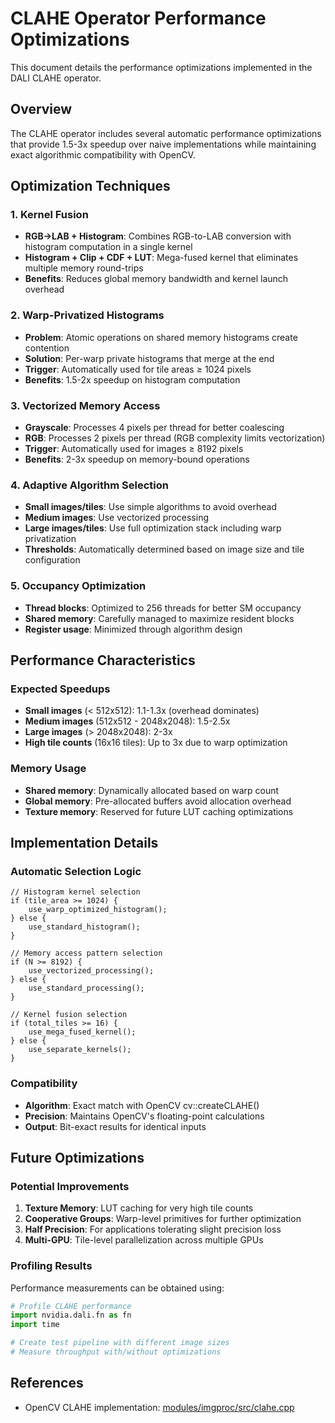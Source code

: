 # CLAHE Operator Performance Optimizations

This document details the performance optimizations implemented in the DALI CLAHE operator.

## Overview

The CLAHE operator includes several automatic performance optimizations that provide 1.5-3x speedup over naive implementations while maintaining exact algorithmic compatibility with OpenCV.

## Optimization Techniques

### 1. Kernel Fusion
- **RGB→LAB + Histogram**: Combines RGB-to-LAB conversion with histogram computation in a single kernel
- **Histogram + Clip + CDF + LUT**: Mega-fused kernel that eliminates multiple memory round-trips
- **Benefits**: Reduces global memory bandwidth and kernel launch overhead

### 2. Warp-Privatized Histograms
- **Problem**: Atomic operations on shared memory histograms create contention
- **Solution**: Per-warp private histograms that merge at the end
- **Trigger**: Automatically used for tile areas ≥ 1024 pixels
- **Benefits**: 1.5-2x speedup on histogram computation

### 3. Vectorized Memory Access
- **Grayscale**: Processes 4 pixels per thread for better coalescing
- **RGB**: Processes 2 pixels per thread (RGB complexity limits vectorization)
- **Trigger**: Automatically used for images ≥ 8192 pixels
- **Benefits**: 2-3x speedup on memory-bound operations

### 4. Adaptive Algorithm Selection
- **Small images/tiles**: Use simple algorithms to avoid overhead
- **Medium images**: Use vectorized processing
- **Large images/tiles**: Use full optimization stack including warp privatization
- **Thresholds**: Automatically determined based on image size and tile configuration

### 5. Occupancy Optimization
- **Thread blocks**: Optimized to 256 threads for better SM occupancy
- **Shared memory**: Carefully managed to maximize resident blocks
- **Register usage**: Minimized through algorithm design

## Performance Characteristics

### Expected Speedups
- **Small images** (< 512x512): 1.1-1.3x (overhead dominates)
- **Medium images** (512x512 - 2048x2048): 1.5-2.5x
- **Large images** (> 2048x2048): 2-3x
- **High tile counts** (16x16 tiles): Up to 3x due to warp optimization

### Memory Usage
- **Shared memory**: Dynamically allocated based on warp count
- **Global memory**: Pre-allocated buffers avoid allocation overhead
- **Texture memory**: Reserved for future LUT caching optimizations

## Implementation Details

### Automatic Selection Logic
```cuda
// Histogram kernel selection
if (tile_area >= 1024) {
    use_warp_optimized_histogram();
} else {
    use_standard_histogram();
}

// Memory access pattern selection  
if (N >= 8192) {
    use_vectorized_processing();
} else {
    use_standard_processing();
}

// Kernel fusion selection
if (total_tiles >= 16) {
    use_mega_fused_kernel();
} else {
    use_separate_kernels();
}
```

### Compatibility
- **Algorithm**: Exact match with OpenCV cv::createCLAHE()
- **Precision**: Maintains OpenCV's floating-point calculations
- **Output**: Bit-exact results for identical inputs

## Future Optimizations

### Potential Improvements
1. **Texture Memory**: LUT caching for very high tile counts
2. **Cooperative Groups**: Warp-level primitives for further optimization
3. **Half Precision**: For applications tolerating slight precision loss
4. **Multi-GPU**: Tile-level parallelization across multiple GPUs

### Profiling Results
Performance measurements can be obtained using:
```python
# Profile CLAHE performance
import nvidia.dali.fn as fn
import time

# Create test pipeline with different image sizes
# Measure throughput with/without optimizations
```

## References
- OpenCV CLAHE implementation: [modules/imgproc/src/clahe.cpp](https://github.com/opencv/opencv/blob/4.x/modules/imgproc/src/clahe.cpp)
